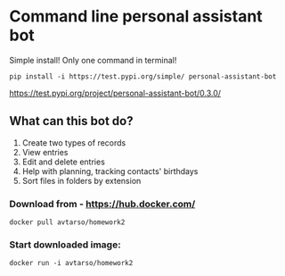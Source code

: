 # Command line personal assistant bot

Simple install! Only one command in terminal!

```
pip install -i https://test.pypi.org/simple/ personal-assistant-bot
```
https://test.pypi.org/project/personal-assistant-bot/0.3.0/

## What can this bot do?

1. Create two types of records
2. View entries
3. Edit and delete entries
3. Help with planning, tracking contacts' birthdays
5. Sort files in folders by extension

### Download from - https://hub.docker.com/
```
docker pull avtarso/homework2
```

### Start downloaded image:
```
docker run -i avtarso/homework2
```